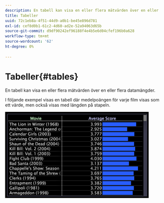 ```yaml
---
description: En tabell kan visa en eller flera mätvärden över en eller flera datamängder.
title: Tabeller
uuid: 72c1eb8a-4f51-44d9-a0b1-be45e896d781
exl-id: cef8d0b1-61c2-4d60-ad2e-52a94063d65b
source-git-commit: d9df90242ef96188f4e4b5e6d04cfef196b0a628
workflow-type: tm+mt
source-wordcount: '62'
ht-degree: 0%

---
```


# Tabeller{#tables}

En tabell kan visa en eller flera mätvärden över en eller flera datamängder.

I följande exempel visas en tabell där medelpoängen för varje film visas som ett värde, men också visas med längden på stapeln.

![](assets/vis_Table.png)
